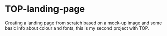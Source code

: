 # TOP-landing-page

Creating a landing page from scratch based on a mock-up image and some basic info about colour and fonts, this is my second project with TOP.